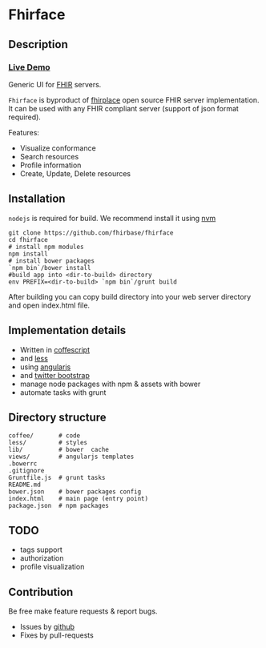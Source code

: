 Fhirface
=========

## Description


### [Live Demo](http://try-fhirplace.hospital-systems.com/fhirface/index.html#/)

Generic UI for [FHIR](http://www.hl7.org/implement/standards/fhir/) servers.

`Fhirface` is byproduct of [fhirplace](https://github.com/fhirbase/fhirplace) open source FHIR server implementation.
It can be used with any FHIR compliant server (support of json format required).

Features:

* Visualize conformance
* Search resources
* Profile information
* Create, Update, Delete resources

## Installation

`nodejs` is required for build.
We recommend install it using [nvm](https://github.com/creationix/nvm/blob/master/README.markdown)

```
git clone https://github.com/fhirbase/fhirface
cd fhirface
# install npm modules
npm install
# install bower packages
`npm bin`/bower install
#build app into <dir-to-build> directory
env PREFIX=<dir-to-build> `npm bin`/grunt build
```

After building you can copy build directory into your web server
directory and open index.html file.


## Implementation details

* Written in [coffescript](http://coffeescript.org/)
* and [less](http://lesscss.org/)
* using [angularjs](https://angularjs.org/)
* and [twitter bootstrap](http://getbootstrap.com/)
* manage node packages with npm & assets with bower
* automate tasks with grunt


## Directory structure

```
coffee/       # code
less/         # styles
lib/          # bower  cache
views/        # angularjs templates
.bowerrc
.gitignore
Gruntfile.js  # grunt tasks
README.md
bower.json    # bower packages config
index.html    # main page (entry point)
package.json  # npm packages
```

## TODO

* tags support
* authorization
* profile visualization

## Contribution

Be free make feature requests & report bugs.

* Issues by [github](https://github.com/fhirbase/fhirface/issues)
* Fixes by pull-requests
